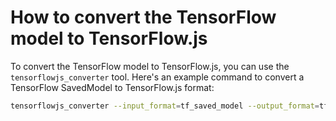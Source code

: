 # How to convert the TensorFlow model to TensorFlow.js

To convert the TensorFlow model to TensorFlow.js, you can use the `tensorflowjs_converter` tool.
Here's an example command to convert a TensorFlow SavedModel to TensorFlow.js format:

```bash
tensorflowjs_converter --input_format=tf_saved_model --output_format=tfjs_graph_model ./KWS_E2E_TF_Model_v1.43 ./tfjs_model
```

